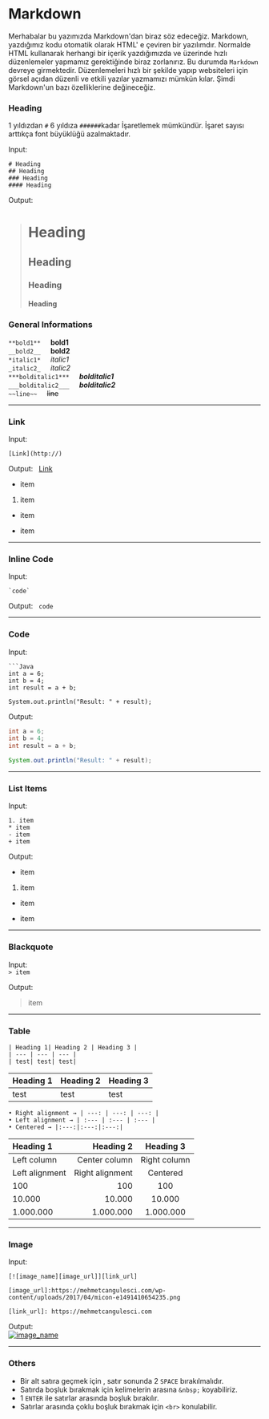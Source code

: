   # Markdown

  Merhabalar bu yazımızda Markdown'dan biraz söz edeceğiz. Markdown, yazdığımız kodu otomatik olarak HTML' e çeviren bir yazılımdır. Normalde HTML kullanarak herhangi bir içerik yazdığımızda ve üzerinde hızlı düzenlemeler yapmamız gerektiğinde biraz zorlanırız. Bu durumda `Markdown` devreye girmektedir. Düzenlemeleri hızlı bir şekilde yapıp websiteleri için görsel açıdan düzenli ve etkili yazılar yazmamızı mümkün kılar. Şimdi Markdown'un bazı özelliklerine değineceğiz.

  ### Heading
  1 yıldızdan `#` 6 yıldıza `######`kadar İşaretlemek mümkündür. İşaret sayısı arttıkça font büyüklüğü azalmaktadır.

  Input:
  ```
  # Heading
  ## Heading
  ### Heading
  #### Heading
  ```

  Output:  
  ># Heading
  >## Heading
  >### Heading
  >#### Heading



  ### General Informations

  `**bold1**`  &nbsp; &nbsp;  **bold1**  
  `__bold2__`  &nbsp; &nbsp;  **bold2**  
  `*italic1*`  &nbsp; &nbsp;  *italic1*  
  `_italic2_`  &nbsp; &nbsp;  _italic2_  
  `***bolditalic1***`  &nbsp; &nbsp;  ***bolditalic1***  
  `___bolditalic2___`  &nbsp; &nbsp;  ___bolditalic2___  
  `~~line~~`  &nbsp; &nbsp;  ~~line~~

  ---

  ### Link
  Input: 
  ```
  [Link](http://)
  ```
  Output: &nbsp; [Link](http://)



  *   item

  1.  item

  -   item

  +   item
  ---

  ### Inline Code
  Input:
  ```
  `code`
  ```
  Output: &nbsp; `code`

  ---

  ### Code
  Input:
  ```
  ```Java
  int a = 6;
  int b = 4;
  int result = a + b;

  System.out.println("Result: " + result);
  ``````

  Output:  
  ```Java
  int a = 6;
  int b = 4;
  int result = a + b;

  System.out.println("Result: " + result);
  ```

  ---

  ### List Items
  Input:  
  ```
  1. item  
  * item
  - item
  + item
  ```

  Output:
  * item
  1. item  
  - item
  + item

  ---

  ### Blackquote
  Input:  
  `> item`

  Output:  
  >item

  ---

  ### Table
  ```
  | Heading 1| Heading 2 | Heading 3 |
  | --- | --- | --- |
  | test| test| test|
  ```
  | Heading 1| Heading 2 | Heading 3 |
  | --- | --- | --- |
  | test| test| test|

  ```
  • Right alignment → | ---: | ---: | ---: |
  • Left alignment → | :--- | :--- | :--- |
  • Centered → |:---:|:---:|:---:|
  ```

  | Heading 1 | Heading 2 | Heading 3 |
  | :- | -: | :-: |
  | Left column | Center column | Right column|
  | Left alignment | Right alignment | Centered|
  | 100 | 100 | 100 |
  | 10.000 | 10.000 | 10.000|
  | 1.000.000 | 1.000.000 | 1.000.000 |

  ---

  ### Image
  Input:  
  ```
  [![image_name][image_url]][link_url]

  [image_url]:https://mehmetcangulesci.com/wp-content/uploads/2017/04/micon-e1491410654235.png

  [link_url]: https://mehmetcangulesci.com
  ```
  Output:  
  [![image_name][image_url]][link_url]

  [image_url]:https://mehmetcangulesci.com/wp-content/uploads/2017/03/micon.png

  [link_url]: https://mehmetcangulesci.com

  ---

  ### Others
  * Bir alt satıra geçmek için , satır sonunda 2 `SPACE` bırakılmalıdır.
  * Satırda boşluk bırakmak için kelimelerin arasına `&nbsp;` koyabiliriz.
  * 1 `ENTER` ile satırlar arasında boşluk bırakılır.
  * Satırlar arasında çoklu boşluk bırakmak için `<br>` konulabilir.
